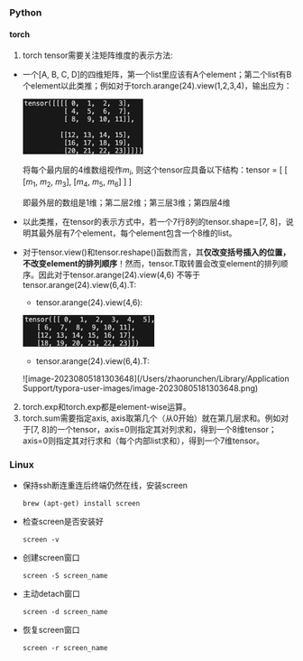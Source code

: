 ### Python

#### torch

1. torch tensor需要关注矩阵维度的表示方法:

+ 一个[A, B, C, D]的四维矩阵，第一个list里应该有A个element；第二个list有B个element以此类推；例如对于torch.arange(24).view(1,2,3,4)，输出应为：

  ![image-20230805175141844](https://raw.githubusercontent.com/BillChan226/Notebook/main/image/image-20230805175141844.png)

  将每个最内层的4维数组视作$m_i$, 则这个tensor应具备以下结构：tensor = [ [ [$m_1$, $m_2$, $m_3$], [$m_4$, $m_5$, $m_6$] ] ]

  即最外层的数组是1维；第二层2维；第三层3维；第四层4维

+ 以此类推，在tensor的表示方式中，若一个7行8列的tensor.shape=[7, 8]，说明其最外层有7个element，每个element包含一个8维的list。

+ 对于tensor.view()和tensor.reshape()函数而言，其**仅改变括号插入的位置，不改变element的排列顺序**！然而，tensor.T取转置会改变element的排列顺序。因此对于tensor.arange(24).view(4,6) 不等于tensor.arange(24).view(6,4).T:

  + tensor.arange(24).view(4,6):

  ![image-20230805181218531](https://raw.githubusercontent.com/BillChan226/Notebook/main/image/image-20230805181218531.png)

  + tensor.arange(24).view(6,4).T:

  ![image-20230805181303648](/Users/zhaorunchen/Library/Application Support/typora-user-images/image-20230805181303648.png)

2. torch.exp和torch.exp都是element-wise运算。
3. torch.sum需要指定axis, axis取第几个（从0开始）就在第几层求和。例如对于[7, 8]的一个tensor，axis=0则指定其对列求和，得到一个8维tensor；axis=0则指定其对行求和（每个内部list求和），得到一个7维tensor。



### Linux

+ 保持ssh断连重连后终端仍然在线，安装screen

  ```
  brew (apt-get) install screen
  ```

+ 检查screen是否安装好

  ```
  screen -v
  ```

+ 创建screen窗口

  ```
  screen -S screen_name
  ```

+ 主动detach窗口

  ```
  screen -d screen_name
  ```

+ 恢复screen窗口

  ```
  screen -r screen_name
  ```

  